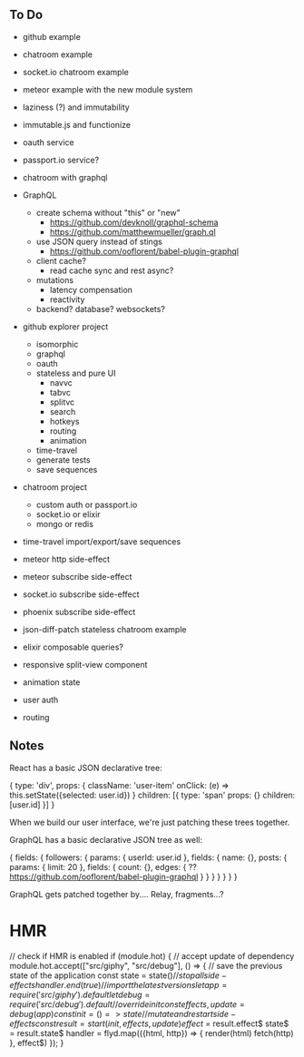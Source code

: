 
## To Do

- github example
- chatroom example
- socket.io chatroom example
- meteor example with the new module system

- laziness (?) and immutability
- immutable.js and functionize

- oauth service
- passport.io service?
- chatroom with graphql


- GraphQL
  - create schema without "this" or "new"
    - https://github.com/devknoll/graphql-schema
    - https://github.com/matthewmueller/graph.ql
  - use JSON query instead of stings
    - https://github.com/ooflorent/babel-plugin-graphql
  - client cache?
    - read cache sync and rest async?
  - mutations
    - latency compensation
    - reactivity
  - backend? database? websockets?

- github explorer project
  - isomorphic
  - graphql
  - oauth
  - stateless and pure UI
    - navvc
    - tabvc
    - splitvc
    - search
    - hotkeys
    - routing
    - animation
  - time-travel
  - generate tests
  - save sequences

- chatroom project
  - custom auth or passport.io
  - socket.io or elixir
  - mongo or redis


- time-travel import/export/save sequences

- meteor http side-effect
- meteor subscribe side-effect
- socket.io subscribe side-effect
- phoenix subscribe side-effect

- json-diff-patch stateless chatroom example

- elixir composable queries?

- responsive split-view component
- animation state
- user auth
- routing

## Notes

React has a basic JSON declarative tree:

{
  type: 'div',
  props: {
    className: 'user-item'
    onClick: (e) => this.setState({selected: user.id})
  }
  children: [{
    type: 'span'
    props: {}
    children: [user.id]
  }]
}

When we build our user interface, we're just patching these trees together.

GraphQL has a basic declarative JSON tree as well:

{
  fields: {
    followers: {
      params: {
        userId: user.id
      },
      fields: {
        name: {},
        posts: {
          params: {
            limit: 20
          },
          fields: {
            count: {},
            edges: {
              ?? https://github.com/ooflorent/babel-plugin-graphql
            }
          }
        }
      }
    }
  }
}

GraphQL gets patched together by.... Relay, fragments...?



# HMR



// check if HMR is enabled
if (module.hot) {
  // accept update of dependency
  module.hot.accept(["src/giphy", "src/debug"], () => {
    // save the previous state of the application
    const state = state$()
    // stop all side-effects
    handler.end(true)
    // import the latest versions
    let app = require('src/giphy').default
    let debug = require('src/debug').default
    // override init
    const {effects, update} = debug(app)
    const init = () => state
    // mutate and restart side-effects
    const result = start({init, effects, update})
    effect$ = result.effect$
    state$ = result.state$
    handler = flyd.map(({html, http}) => {
      render(html)
      fetch(http)
    }, effect$)
  });
}
